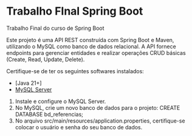 # Trabalho FInal Spring Boot
Trabalho Final do curso de Spring Boot

Este projeto é uma API REST construída com Spring Boot e Maven, utilizando o MySQL como banco de dados relacional. A API fornece endpoints para gerenciar entidades e realizar operações CRUD básicas (Create, Read, Update, Delete).

Certifique-se de ter os seguintes softwares instalados:
- [Java 21+]
- [MySQL Server](https://dev.mysql.com/downloads/mysql/)
  
1. Instale e configure o MySQL Server.
2. No MySQL, crie um novo banco de dados para o projeto:
   CREATE DATABASE bd_referencias;
3. No arquivo src/main/resources/application.properties, certifique-se colocar o usuário e senha do seu banco de dados.

